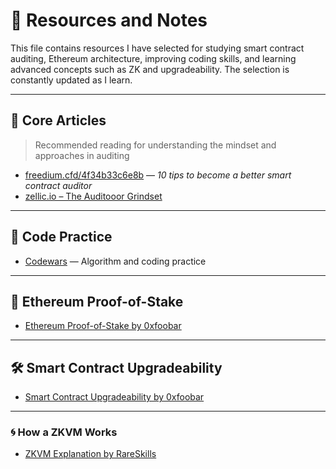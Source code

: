 # :receipt: Resources and Notes

This file contains resources I have selected for studying smart contract auditing, Ethereum architecture, improving coding skills, and learning advanced concepts such as ZK and upgradeability. The selection is constantly updated as I learn.

---

## 🧠 Core Articles

> Recommended reading for understanding the mindset and approaches in auditing

* [freedium.cfd/4f34b33c6e8b](https://freedium.cfd/4f34b33c6e8b) — *10 tips to become a better smart contract auditor*
* [zellic.io – The Auditooor Grindset](https://www.zellic.io/blog/the-auditooor-grindset/)

---

## 🧪 Code Practice

* [Codewars](https://www.codewars.com/) — Algorithm and coding practice

---

## 🔗 Ethereum Proof-of-Stake

* [Ethereum Proof-of-Stake by 0xfoobar](https://0xfoobar.substack.com/p/ethereum-proof-of-stake)

---

## 🛠️ Smart Contract Upgradeability

* [Smart Contract Upgradeability by 0xfoobar](https://0xfoobar.substack.com/p/smart-contract-upgradeability)

---

### 🌀 How a ZKVM Works

* [ZKVM Explanation by RareSkills](https://rareskills.io/post/zkvm)
